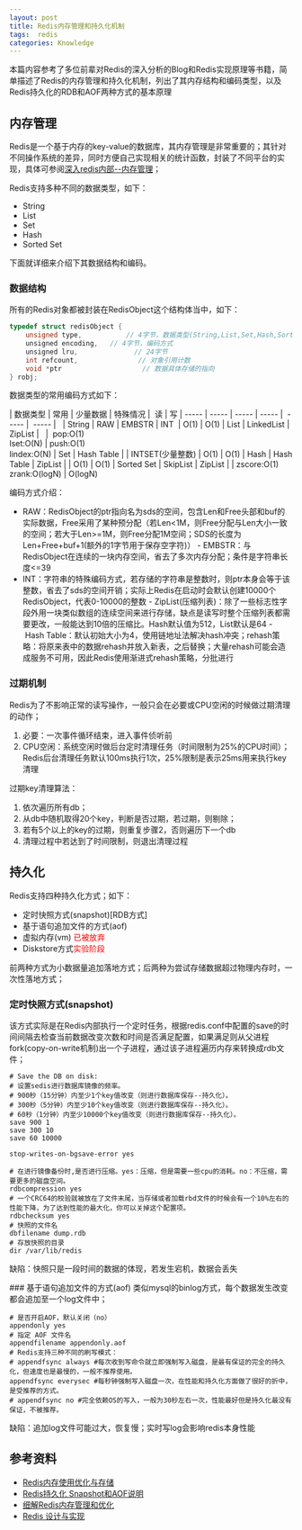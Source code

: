 ```yaml
---
layout: post
title: Redis内存管理和持久化机制
tags:  redis
categories: Knowledge
---
```


本篇内容参考了多位前辈对Redis的深入分析的Blog和Redis实现原理等书籍，简单描述了Redis的内存管理和持久化机制，列出了其内存结构和编码类型，以及Redis持久化的RDB和AOF两种方式的基本原理
<!--more-->

## 内存管理
Redis是一个基于内存的key-value的数据库，其内存管理是非常重要的；其针对不同操作系统的差异，同时方便自己实现相关的统计函数，封装了不同平台的实现，具体可参阅[深入redis内部--内存管理](http://www.cnblogs.com/davidwang456/p/3504563.html)；

Redis支持多种不同的数据类型，如下：
- String
- List
- Set
- Hash
- Sorted Set

下面就详细来介绍下其数据结构和编码。
### 数据结构
所有的Redis对象都被封装在RedisObject这个结构体当中，如下：

```c
typedef struct redisObject {
    unsigned type,           // 4字节，数据类型(String,List,Set,Hash,Sorted Set)
    unsigned encoding,   // 4字节，编码方式
    unsigned lru,              // 24字节
    int refcount,               // 对象引用计数
    void *ptr                    // 数据具体存储的指向
} robj;
```

数据类型的常用编码方式如下：

| 数据类型 | 常用 | 少量数据 | 特殊情况 |  读 | 写
| ----- | ----- | ----- | ----- |  ----- |  ----- |  
| String | RAW | EMBSTR | INT  | O(1) | O(1)
| List | LinkedList | ZipList |   |  pop:O(1)<br/>lset:O(N) | push:O(1)<br/>lindex:O(N)
| Set | Hash Table | | INTSET(少量整数) | O(1) | O(1)
| Hash | Hash Table | ZipList | | O(1) | O(1)
| Sorted Set | SkipList | ZipList | | zscore:O(1)<br/>zrank:O(logN) | O(logN) 

编码方式介绍：

- RAW：RedisObject的ptr指向名为sds的空间，包含Len和Free头部和buf的实际数据，Free采用了某种预分配（若Len<1M，则Free分配与Len大小一致的空间；若大于Len>=1M，则Free分配1M空间；SDS的长度为Len+Free+buf+1(额外的1字节用于保存空字符)）
- EMBSTR：与RedisObject在连续的一块内存空间，省去了多次内存分配；条件是字符串长度<=39
- INT：字符串的特殊编码方式，若存储的字符串是整数时，则ptr本身会等于该整数，省去了sds的空间开销；实际上Redis在启动时会默认创建10000个RedisObject，代表0-10000的整数
- ZipList(压缩列表)：除了一些标志性字段外用一块类似数组的连续空间来进行存储，缺点是读写时整个压缩列表都需要更改，一般能达到10倍的压缩比。Hash默认值为512，List默认是64
- Hash Table：默认初始大小为4，使用链地址法解决hash冲突；rehash策略：将原来表中的数据rehash并放入新表，之后替换；大量rehash可能会造成服务不可用，因此Redis使用渐进式rehash策略，分批进行

### 过期机制
Redis为了不影响正常的读写操作，一般只会在必要或CPU空闲的时候做过期清理的动作；

1. 必要：一次事件循环结束，进入事件侦听前
2. CPU空闲：系统空闲时做后台定时清理任务（时间限制为25%的CPU时间）；Redis后台清理任务默认100ms执行1次，25%限制是表示25ms用来执行key清理

过期key清理算法：

1. 依次遍历所有db；
2. 从db中随机取得20个key，判断是否过期，若过期，则剔除；
3. 若有5个以上的key的过期，则重复步骤2，否则遍历下一个db
4. 清理过程中若达到了时间限制，则退出清理过程

## 持久化
Redis支持四种持久化方式；如下：

- 定时快照方式(snapshot)[RDB方式]
- 基于语句追加文件的方式(aof)
- 虚拟内存(vm) <font color="red">已被放弃</font>
- Diskstore方式<font color="red">实验阶段</font>

前两种方式为小数据量追加落地方式；后两种为尝试存储数据超过物理内存时，一次性落地方式；

### 定时快照方式(snapshot)
该方式实际是在Redis内部执行一个定时任务，根据redis.conf中配置的save的时间间隔去检查当前数据改变次数和时间是否满足配置，如果满足则从父进程fork(copy-on-write机制)出一个子进程，通过该子进程遍历内存来转换成rdb文件；

```
# Save the DB on disk:
# 设置sedis进行数据库镜像的频率。
# 900秒（15分钟）内至少1个key值改变（则进行数据库保存--持久化）。
# 300秒（5分钟）内至少10个key值改变（则进行数据库保存--持久化）。
# 60秒（1分钟）内至少10000个key值改变（则进行数据库保存--持久化）。
save 900 1
save 300 10
save 60 10000
 
stop-writes-on-bgsave-error yes

# 在进行镜像备份时,是否进行压缩。yes：压缩，但是需要一些cpu的消耗。no：不压缩，需要更多的磁盘空间。
rdbcompression yes
# 一个CRC64的校验就被放在了文件末尾，当存储或者加载rbd文件的时候会有一个10%左右的性能下降，为了达到性能的最大化，你可以关掉这个配置项。
rdbchecksum yes
# 快照的文件名
dbfilename dump.rdb
# 存放快照的目录
dir /var/lib/redis 
```

缺陷：快照只是一段时间的数据的体现，若发生宕机，数据会丢失

### 基于语句追加文件的方式(aof)
类似mysql的binlog方式，每个数据发生改变都会追加至一个log文件中；

```
# 是否开启AOF，默认关闭（no）
appendonly yes
# 指定 AOF 文件名
appendfilename appendonly.aof
# Redis支持三种不同的刷写模式：
# appendfsync always #每次收到写命令就立即强制写入磁盘，是最有保证的完全的持久化，但速度也是最慢的，一般不推荐使用。
appendfsync everysec #每秒钟强制写入磁盘一次，在性能和持久化方面做了很好的折中，是受推荐的方式。
# appendfsync no #完全依赖OS的写入，一般为30秒左右一次，性能最好但是持久化最没有保证，不被推荐。
```

缺陷：追加log文件可能过大，恢复慢；实时写log会影响redis本身性能

## 参考资料
- [Redis内存使用优化与存储](http://www.infoq.com/cn/articles/tq-redis-memory-usage-optimization-storage)
- [Redis持久化 Snapshot和AOF说明](http://www.cnblogs.com/zhoujinyi/archive/2013/05/26/3098508.html)
- [细解Redis内存管理和优化](https://yq.aliyun.com/articles/67122)
- [Redis 设计与实现](http://redisbook.com/)